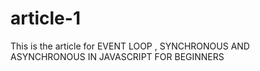# article-1
This is the article for EVENT LOOP , SYNCHRONOUS AND ASYNCHRONOUS IN JAVASCRIPT FOR BEGINNERS 
